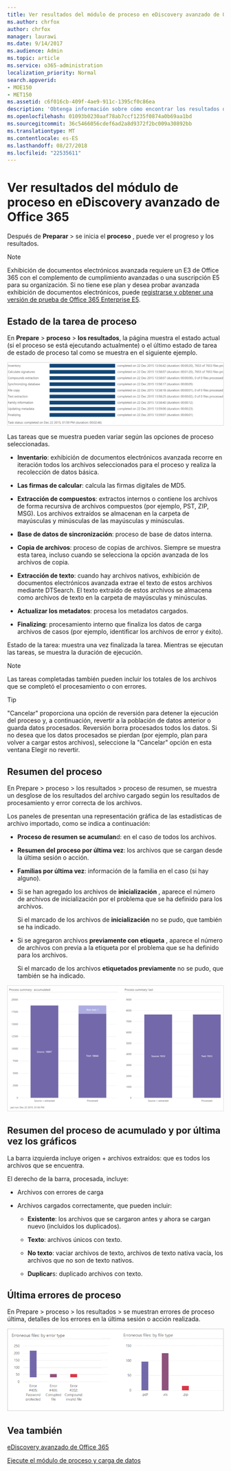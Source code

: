 ```yaml
---
title: Ver resultados del módulo de proceso en eDiscovery avanzado de Office 365
ms.author: chrfox
author: chrfox
manager: laurawi
ms.date: 9/14/2017
ms.audience: Admin
ms.topic: article
ms.service: o365-administration
localization_priority: Normal
search.appverid:
- MOE150
- MET150
ms.assetid: c6f016cb-409f-4ae9-911c-1395cf0c86ea
description: 'Obtenga información sobre cómo encontrar los resultados de un módulo de un proceso que se ejecutan en Office 365 avanzada exhibición de documentos electrónicos, incluidos el estado de la tarea y el proceso de resumen.  '
ms.openlocfilehash: 01093b0230aaf78ab7ccf1235f0874a0b69aa1bd
ms.sourcegitcommit: 36c5466056cdef6ad2a8d9372f2bc009a30892bb
ms.translationtype: MT
ms.contentlocale: es-ES
ms.lasthandoff: 08/27/2018
ms.locfileid: "22535611"
---
```

# <a name="view-process-module-results-in-office-365-advanced-ediscovery"></a>Ver resultados del módulo de proceso en eDiscovery avanzado de Office 365

Después de **Preparar** \> se inicia el **proceso** , puede ver el progreso y los resultados. 
  
> [!NOTE]
> Exhibición de documentos electrónicos avanzada requiere un E3 de Office 365 con el complemento de cumplimiento avanzadas o una suscripción E5 para su organización. Si no tiene ese plan y desea probar avanzada exhibición de documentos electrónicos, puede [registrarse y obtener una versión de prueba de Office 365 Enterprise E5](https://go.microsoft.com/fwlink/p/?LinkID=698279). 
  
## <a name="process-task-status"></a>Estado de la tarea de proceso

En **Prepare** \> **proceso** \> **los resultados**, la página muestra el estado actual (si el proceso se está ejecutando actualmente) o el último estado de tarea de estado de proceso tal como se muestra en el siguiente ejemplo.
  
![Estado de la tarea del módulo de proceso](media/9430f9e7-a4dd-47c7-ac2e-2c6a60fc948b.png)
  
Las tareas que se muestra pueden variar según las opciones de proceso seleccionadas. 
  
- **Inventario**: exhibición de documentos electrónicos avanzada recorre en iteración todos los archivos seleccionados para el proceso y realiza la recolección de datos básica.
    
- **Las firmas de calcular**: calcula las firmas digitales de MD5.
    
- **Extracción de compuestos**: extractos internos o contiene los archivos de forma recursiva de archivos compuestos (por ejemplo, PST, ZIP, MSG). Los archivos extraídos se almacenan en la carpeta de mayúsculas y minúsculas de las mayúsculas y minúsculas.
    
- **Base de datos de sincronización**: proceso de base de datos interna.
    
- **Copia de archivos**: proceso de copias de archivos. Siempre se muestra esta tarea, incluso cuando se selecciona la opción avanzada de los archivos de copia.
    
- **Extracción de texto**: cuando hay archivos nativos, exhibición de documentos electrónicos avanzada extrae el texto de estos archivos mediante DTSearch. El texto extraído de estos archivos se almacena como archivos de texto en la carpeta de mayúsculas y minúsculas.
    
- **Actualizar los metadatos**: procesa los metadatos cargados. 
    
- **Finalizing**: procesamiento interno que finaliza los datos de carga archivos de casos (por ejemplo, identificar los archivos de error y éxito). 
    
Estado de la tarea: muestra una vez finalizada la tarea. Mientras se ejecutan las tareas, se muestra la duración de ejecución.
  
> [!NOTE]
> Las tareas completadas también pueden incluir los totales de los archivos que se completó el procesamiento o con errores. 
  
> [!TIP]
> "Cancelar" proporciona una opción de reversión para detener la ejecución del proceso y, a continuación, revertir a la población de datos anterior o guarda datos procesados. Reversión borra procesados todos los datos. Si no desea que los datos procesados se pierdan (por ejemplo, plan para volver a cargar estos archivos), seleccione la "Cancelar" opción en esta ventana Elegir no revertir. 
  
## <a name="process-summary"></a>Resumen del proceso

En Prepare \> proceso \> los resultados \> proceso de resumen, se muestra un desglose de los resultados del archivo cargado según los resultados de procesamiento y error correcta de los archivos.
  
Los paneles de presentan una representación gráfica de las estadísticas de archivo importado, como se indica a continuación:
  
- **Proceso de resumen se acumulan**d: en el caso de todos los archivos.
    
- **Resumen del proceso por última vez**: los archivos que se cargan desde la última sesión o acción. 
    
- **Familias por última vez**: información de la familia en el caso (si hay alguno).
    
- Si se han agregado los archivos de **inicialización** , aparece el número de archivos de inicialización por el problema que se ha definido para los archivos. 
    
    Si el marcado de los archivos de **inicialización** no se pudo, que también se ha indicado. 
    
- Si se agregaron archivos **previamente con etiqueta** , aparece el número de archivos con previa a la etiqueta por el problema que se ha definido para los archivos. 
    
    Si el marcado de los archivos **etiquetados previamente** no se pudo, que también se ha indicado. 
    
![Resumen del módulo de proceso](media/2086a691-9e3d-4117-beb2-a5c3a9a4cc94.png)
  
## <a name="process-summary-accumulated-and-last-charts"></a>Resumen del proceso de acumulado y por última vez los gráficos

La barra izquierda incluye origen + archivos extraídos: que es todos los archivos que se encuentra. 
  
El derecho de la barra, procesada, incluye:
  
- Archivos con errores de carga
    
- Archivos cargados correctamente, que pueden incluir: 
    
  - **Existente**: los archivos que se cargaron antes y ahora se cargan nuevo (incluidos los duplicados).
    
  - **Texto**: archivos únicos con texto.
    
  - **No texto**: vaciar archivos de texto, archivos de texto nativa vacía, los archivos que no son de texto nativos. 
    
  - **Duplicar**s: duplicado archivos con texto.
    
## <a name="last-process-errors"></a>Última errores de proceso

En Prepare \> proceso \> los resultados \> se muestran errores de proceso última, detalles de los errores en la última sesión o acción realizada.
  
![Errores del módulo de proceso](media/4771d0f4-4217-445a-9ba4-8b6541c5ad09.png)
  
## <a name="see-also"></a>Vea también

[eDiscovery avanzado de Office 365](office-365-advanced-ediscovery.md)
  
[Ejecute el módulo de proceso y carga de datos](run-the-process-module-and-load-data-in-advanced-ediscovery.md)

